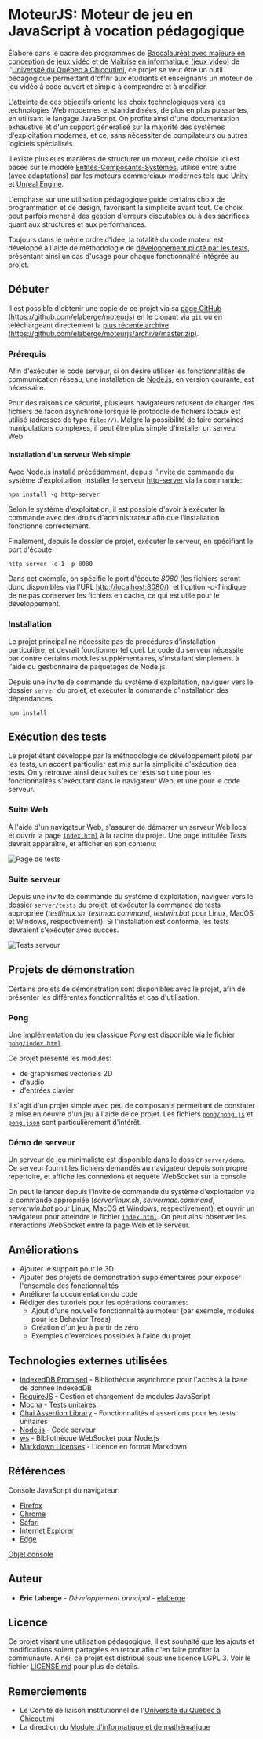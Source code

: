 # MoteurJS: Moteur de jeu en JavaScript à vocation pédagogique

Élaboré dans le cadre des programmes de [Baccalauréat avec majeure en conception de jeux vidéo](http://programmes.uqac.ca/6908) et de [Maîtrise en informatique (jeux vidéo)](http://programmes.uqac.ca/1537) de l'[Université du Québec à Chicoutimi](http://www.uqac.ca/), ce projet se veut être un outil pédagogique permettant d'offrir aux étudiants et enseignants un moteur de jeu vidéo à code ouvert et simple à comprendre et à modifier.

L'atteinte de ces objectifs oriente les choix technologiques vers les technologies Web modernes et standardisées, de plus en plus puissantes, en utilisant le langage JavaScript. On profite ainsi d'une documentation exhaustive et d'un support généralisé sur la majorité des systèmes d'exploitation modernes, et ce, sans nécessiter de compilateurs ou autres logiciels spécialisés.

Il existe plusieurs manières de structurer un moteur, celle choisie ici est basée sur le modèle [Entités-Composants-Systèmes](http://guillaume.belz.free.fr/doku.php?id=ecs), utilisé entre autre (avec adaptations) par les moteurs commerciaux modernes tels que [Unity](https://unity3d.com/fr/) et [Unreal Engine](https://www.unrealengine.com).

L'emphase sur une utilisation pédagogique guide certains choix de programmation et de design, favorisant la simplicité avant tout. Ce choix peut parfois mener à des gestion d'erreurs discutables ou à des sacrifices quant aux structures et aux performances.

Toujours dans le même ordre d'idée, la totalité du code moteur est développé à l'aide de méthodologie de [développement piloté par les tests](https://fr.wikipedia.org/wiki/Test_driven_development), présentant ainsi un cas d'usage pour chaque fonctionnalité intégrée au projet.

## Débuter

Il est possible d'obtenir une copie de ce projet via sa [page GitHub (https://github.com/elaberge/moteurjs)](https://github.com/elaberge/moteurjs) en le clonant via `git` ou en téléchargeant directement la [plus récente archive (https://github.com/elaberge/moteurjs/archive/master.zip)](https://github.com/elaberge/moteurjs/archive/master.zip).

### Prérequis

Afin d'exécuter le code serveur, si on désire utiliser les fonctionnalités de communication réseau, une installation de [Node.js](https://nodejs.org/fr/), en version courante, est nécessaire.

Pour des raisons de sécurité, plusieurs navigateurs refusent de charger des fichiers de façon asynchrone lorsque le protocole de fichiers locaux est utilisé (adresses de type `file://`). Malgré la possibilité de faire certaines manipulations complexes, il peut être plus simple d'installer un serveur Web.

#### Installation d'un serveur Web simple

Avec Node.js installé précédemment, depuis l'invite de commande du système d'exploitation, installer le serveur [http-server](https://github.com/indexzero/http-server) via la commande:

    npm install -g http-server

Selon le système d'exploitation, il est possible d'avoir à exécuter la commande avec des droits d'administrateur afin que l'installation fonctionne correctement.

Finalement, depuis le dossier de projet, exécuter le serveur, en spécifiant le port d'écoute:

    http-server -c-1 -p 8080

Dans cet exemple, on spécifie le port d'écoute *8080* (les fichiers seront donc disponibles via l'URL [http://localhost:8080/](http://localhost:8080/)), et l'option *-c-1* indique de ne pas conserver les fichiers en cache, ce qui est utile pour le développement.

### Installation

Le projet principal ne nécessite pas de procédures d'installation particulière, et devrait fonctionner tel quel.
Le code du serveur nécessite par contre certains modules supplémentaires, s'installant simplement à l'aide du gestionnaire de paquetages de Node.js.

Depuis une invite de commande du système d'exploitation, naviguer vers le dossier `server` du projet, et exécuter la commande d'installation des dépendances

    npm install

## Exécution des tests

Le projet étant développé par la méthodologie de développement piloté par les tests, un accent particulier est mis sur la simplicité d'exécution des tests. On y retrouve ainsi deux suites de tests soit une pour les fonctionnalités s'exécutant dans le navigateur Web, et une pour le code serveur.

### Suite Web

À l'aide d'un navigateur Web, s'assurer de démarrer un serveur Web local et ouvrir la page [`index.html`](http://localhost:8080/index.html) à la racine du projet. Une page intitulée *Tests* devrait apparaître, et afficher en son contenu:

![Page de tests](doc/webtests.png "Exemple de page de test")

### Suite serveur

Depuis une invite de commande du système d'exploitation, naviguer vers le dossier `server/tests` du projet, et exécuter la commande de tests appropriée (*testlinux.sh*, *testmac.command*, *testwin.bat* pour Linux, MacOS et Windows, respectivement). Si l'installation est conforme, les tests devraient s'exécuter avec succès.

![Tests serveur](doc/servertests.png "Exemple de tests serveur")

## Projets de démonstration

Certains projets de démonstration sont disponibles avec le projet, afin de présenter les différentes fonctionnalités et cas d'utilisation.

### Pong

Une implémentation du jeu classique *Pong* est disponible via le fichier [`pong/index.html`](http://localhost:8080/pong/index.html).

Ce projet présente les modules:
- de graphismes vectoriels 2D
- d'audio
- d'entrées clavier

Il s'agit d'un projet simple avec peu de composants permettant de constater la mise en oeuvre d'un jeu à l'aide de ce projet. Les fichiers [`pong/pong.js`](pong/pong.js) et [`pong.json`](pong/pong.json) sont particulièrement d'intérêt.

### Démo de serveur

Un serveur de jeu minimaliste est disponible dans le dossier `server/demo`. Ce serveur fournit les fichiers demandés au navigateur depuis son propre répertoire, et affiche les connexions et requête WebSocket sur la console.

On peut le lancer depuis l'invite de commande du système d'exploitation via la commande appropriée (*serverlinux.sh*, *servermac.command*, *serverwin.bat* pour Linux, MacOS et Windows, respectivement), et ouvrir un navigateur pour atteindre le fichier [`index.html`](http://localhost:8081/index.html). On peut ainsi observer les interactions WebSocket entre la page Web et le serveur.

## Améliorations

* Ajouter le support pour le 3D
* Ajouter des projets de démonstration supplémentaires pour exposer l'ensemble des fonctionnalités
* Améliorer la documentation du code
* Rédiger des tutoriels pour les opérations courantes:
  - Ajout d'une nouvelle fonctionnalité au moteur (par exemple, modules pour les Behavior Trees)
  - Création d'un jeu à partir de zéro
  - Exemples d'exercices possibles à l'aide du projet

## Technologies externes utilisées

* [IndexedDB Promised](https://github.com/jakearchibald/indexeddb-promised) - Bibliothèque asynchrone pour l'accès à la base de donnée IndexedDB
* [RequireJS](http://requirejs.org/) - Gestion et chargement de modules JavaScript
* [Mocha](https://mochajs.org/) - Tests unitaires
* [Chai Assertion Library](http://chaijs.com/) - Fonctionnalités d'assertions pour les tests unitaires
* [Node.js](https://nodejs.org/fr/) - Code serveur
* [ws](https://github.com/websockets/ws) - Bibliothèque WebSocket pour Node.js
* [Markdown Licenses](https://github.com/IQAndreas/markdown-licenses) - Licence en format Markdown

## Références

Console JavaScript du navigateur:
- [Firefox](https://developer.mozilla.org/fr/docs/Outils/Console_Web)
- [Chrome](https://developers.google.com/web/tools/chrome-devtools/debug/console/console-ui)
- [Safari](https://developer.apple.com/safari/tools/)
- [Internet Explorer](https://msdn.microsoft.com/en-us/library/dn255006%28v=vs.85%29.aspx)
- [Edge](https://developer.microsoft.com/en-us/microsoft-edge/platform/documentation/f12-devtools-guide/console/)

[Objet console](https://developer.mozilla.org/fr/docs/Web/API/Console)

## Auteur

* **Eric Laberge** - *Développement principal* - [elaberge](https://github.com/elaberge)

## Licence

Ce projet visant une utilisation pédagogique, il est souhaité que les ajouts et modifications soient partagées en retour afin d'en faire profiter la communauté. Ainsi, ce projet est distribué sous une licence LGPL 3. Voir le fichier [LICENSE.md](LICENSE.md) pour plus de détails.

## Remerciements

* Le Comité de liaison institutionnel de l'[Université du Québec à Chicoutimi](http://www.uqac.ca/)
* La direction du [Module d'informatique et de mathématique](http://www.uqac.ca/dim/)
